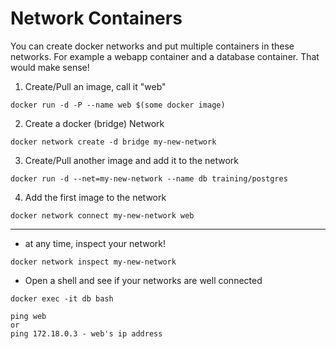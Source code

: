 # Network Containers
You can create docker networks and put multiple containers in these networks. For example a webapp container and a database container. That would make sense!

1. Create/Pull an image, call it "web"
```
docker run -d -P --name web $(some docker image)
```
2. Create a docker (bridge) Network
```
docker network create -d bridge my-new-network
```
3. Create/Pull another image and add it to the network
```
docker run -d --net=my-new-network --name db training/postgres
```
4. Add the first image to the network
```
docker network connect my-new-network web
```
* * *
* at any time, inspect your network!
```
docker network inspect my-new-network
```
* Open a shell and see if your networks are well connected
```
docker exec -it db bash

ping web
or
ping 172.18.0.3 - web's ip address
```
